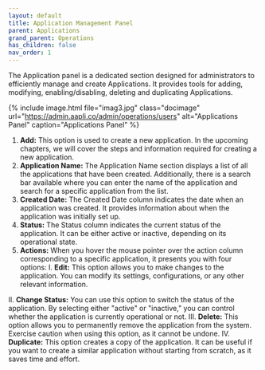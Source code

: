 ```yaml
---
layout: default
title: Application Management Panel
parent: Applications
grand_parent: Operations
has_children: false
nav_order: 1
---
```


The Application panel is a dedicated section designed for administrators to efficiently manage and create Applications. It provides tools for adding, modifying, enabling/disabling, deleting and duplicating Applications.

{% include image.html file="imag3.jpg" class="docimage" url="https://admin.aapli.co/admin/operations/users" alt="Applications Panel" caption="Applications Panel" %}

1. **Add:** This option is used to create a new application. In the upcoming chapters, we will cover the steps and information required for creating a new application.
2. **Application Name:** The Application Name section displays a list of all the applications that have been created. Additionally, there is a search bar available where you can enter the name of the application and search for a specific application from the list.
3. **Created Date:** The Created Date column indicates the date when an application was created. It provides information about when the application was initially set up.
4. **Status:** The Status column indicates the current status of the application. It can be either active or inactive, depending on its operational state.
5. **Actions:** When you hover the mouse pointer over the action column corresponding to a specific application, it presents you with four options:
I.	**Edit:** This option allows you to make changes to the application. You can modify its settings, configurations, or any other relevant information.

II.	**Change Status:** You can use this option to switch the status of the application. By selecting either "active" or "inactive," you can control whether the application is currently operational or not.
III.	**Delete:** This option allows you to permanently remove the application from the system. Exercise caution when using this option, as it cannot be undone.
IV.	**Duplicate:** This option creates a copy of the application. It can be useful if you want to create a similar application without starting from scratch, as it saves time and effort.
